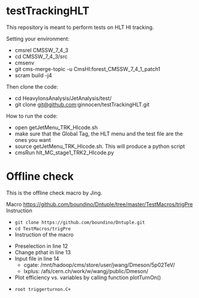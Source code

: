 testTrackingHLT
============

This repository is meant to perform tests on HLT HI tracking.

Setting your environment:
* cmsrel CMSSW_7_4_3
* cd CMSSW_7_4_3/src
* cmsenv
* git cms-merge-topic -u CmsHI:forest_CMSSW_7_4_1_patch1
* scram build -j4

Then clone the code:
* cd HeavyIonsAnalysis/JetAnalysis/test/
* git clone git@github.com:ginnocen/testTrackingHLT.git

How to run the code:
* open getJetMenu_TRK_HIcode.sh
* make sure that the Global Tag, the HLT menu and the test file are the ones you want
* source getJetMenu_TRK_HIcode.sh. This will produce a python script
* cmsRun hlt_MC_stage1_TRK2_HIcode.py


# Offline check
This is the offline check macro by Jing.

Macro
https://github.com/boundino/Dntuple/tree/master/TestMacros/trigPre
Instruction
- `git clone https://github.com/boundino/Dntuple.git`
- `cd TestMacros/trigPre`
- Instruction of the macro
 + Preselection in line 12
 + Change pthat in line 13
 + Input file in line 14
   * cgate: /mnt/hadoop/cms/store/user/jwang/Dmeson/5p02TeV/
   * lxplus: /afs/cern.ch/work/w/wangj/public/Dmeson/
 + Plot efficiency vs. variables by calling function plotTurnOn()
- `root triggerturnon.C+`
